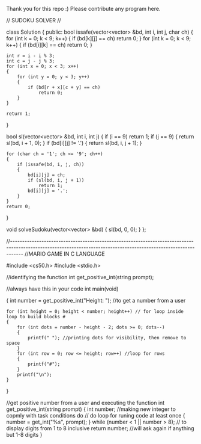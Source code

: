 Thank you for this repo :)
Please contribute any program here.


// SUDOKU SOLVER //

class Solution {
public:
    bool issafe(vector<vector<char>> &bd, int i, int j, char ch)
{
    for (int k = 0; k < 9; k++)
    {
        if (bd[k][j] == ch)
            return 0;
    }
    for (int k = 0; k < 9; k++)
    {
        if (bd[i][k] == ch)
            return 0;
    }

    int r = i - i % 3;
    int c = j - j % 3;
    for (int x = 0; x < 3; x++)
    {
        for (int y = 0; y < 3; y++)
        {
            if (bd[r + x][c + y] == ch)
                return 0;
        }
    }

    return 1;
}

bool sl(vector<vector<char>> &bd, int i, int j)
{
    if (i == 9)
        return 1;
    if (j == 9)
    {
        return sl(bd, i + 1, 0);
    }
    if (bd[i][j] != '.')
    {
        return sl(bd, i, j + 1);
    }

    for (char ch = '1'; ch <= '9'; ch++)
    {
        if (issafe(bd, i, j, ch))
        {
            bd[i][j] = ch;
            if (sl(bd, i, j + 1))
                return 1;
            bd[i][j] = '.';
        }
    }
    return 0;
}

void solveSudoku(vector<vector<char>> &bd)
{
    sl(bd, 0, 0);
}
};

//-----------------------------------------------------------------------------------------------------------------------------------------------------------------
//MARIO GAME IN C LANGUAGE

#include <cs50.h>
#include <stdio.h>

//identifying the function
int get_positive_int(string prompt);

//always have this in your code
int main(void)

{
    int number = get_positive_int("Height: "); //to get a number from a user 
   
    for (int height = 0; height < number; height++) // for loop inside loop to build blocks #
    {
        for (int dots = number - height - 2; dots >= 0; dots--)
        {
            printf(" "); //printing dots for visibility, then remove to space
        }
        for (int row = 0; row <= height; row++) //loop for rows
        {
            printf("#");
        }
        printf("\n");
    }
}

//get positive number from a user and executing the function
int get_positive_int(string prompt) 
{
    int number; //making new integer to copmly with task conditions
    do // do loop for runing code at least once
    {
        number = get_int("%s", prompt);
    }
    while (number < 1 || number > 8); // to display digits from 1 to 8 inclusive 
    return number; //will ask again if anything but 1-8 digits
}
